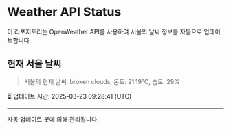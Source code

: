 
# Weather API Status

이 리포지토리는 OpenWeather API를 사용하여 서울의 날씨 정보를 자동으로 업데이트합니다.

## 현재 서울 날씨
> 서울의 현재 날씨: broken clouds, 온도: 21.19°C, 습도: 29%

⏳ 업데이트 시간: 2025-03-23 09:28:41 (UTC)

---
자동 업데이트 봇에 의해 관리됩니다.
